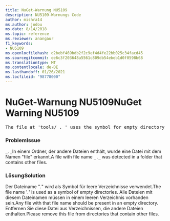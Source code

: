 ```yaml
---
title: NuGet-Warnung NU5109
description: NU5109-Warnungs Code
author: mishra14
ms.author: jodou
ms.date: 8/14/2018
ms.topic: reference
ms.reviewer: anangaur
f1_keywords:
- NU5109
ms.openlocfilehash: d2bebf469bdb2f2c9ef4d4fe22bb025c34facd45
ms.sourcegitcommit: ee6c3f203648a5561c809db54ebeb1d0f0598b68
ms.translationtype: MT
ms.contentlocale: de-DE
ms.lasthandoff: 01/26/2021
ms.locfileid: "98778000"
---
```

# <a name="nuget-warning-nu5109"></a><span data-ttu-id="75ea1-103">NuGet-Warnung NU5109</span><span class="sxs-lookup"><span data-stu-id="75ea1-103">NuGet Warning NU5109</span></span>
<pre>The file at 'tools/_._' uses the symbol for empty directory '_._', but it is present in a directory that contains other files. Please remove this file from directories that contain other files.</pre>

### <a name="issue"></a><span data-ttu-id="75ea1-104">Problem</span><span class="sxs-lookup"><span data-stu-id="75ea1-104">Issue</span></span>

<span data-ttu-id="75ea1-105">`_._`In einem Ordner, der andere Dateien enthält, wurde eine Datei mit dem Namen "file" erkannt.</span><span class="sxs-lookup"><span data-stu-id="75ea1-105">A file with file name `_._` was detected in a folder that contains other files.</span></span>


### <a name="solution"></a><span data-ttu-id="75ea1-106">Lösung</span><span class="sxs-lookup"><span data-stu-id="75ea1-106">Solution</span></span>

 <span data-ttu-id="75ea1-107">Der Dateiname "_._" wird als Symbol für leere Verzeichnisse verwendet.</span><span class="sxs-lookup"><span data-stu-id="75ea1-107">The file name '_._' is used as a symbol of empty directories.</span></span> <span data-ttu-id="75ea1-108">Alle Dateien mit diesem Dateinamen müssen in einem leeren Verzeichnis vorhanden sein.</span><span class="sxs-lookup"><span data-stu-id="75ea1-108">Any file with that file name should be present in an empty directory.</span></span> <span data-ttu-id="75ea1-109">Entfernen Sie diese Datei aus Verzeichnissen, die andere Dateien enthalten.</span><span class="sxs-lookup"><span data-stu-id="75ea1-109">Please remove this file from directories that contain other files.</span></span>

